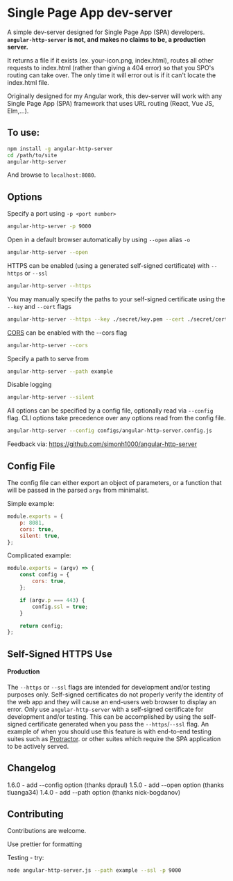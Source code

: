 # Single Page App dev-server

A simple dev-server designed for Single Page App (SPA) developers. **`angular-http-server` is not, and makes no claims to be, a production server.**

It returns a file if it exists (ex. your-icon.png, index.html), routes all other requests to index.html (rather than giving a 404 error) so that you SPO's routing can take over. The only time it will error out is if it can't locate the index.html file.

Originally designed for my Angular work, this dev-server will work with any Single Page App (SPA) framework that uses URL routing (React, Vue JS, Elm,...).

## To use:

```sh
npm install -g angular-http-server
cd /path/to/site
angular-http-server
```

And browse to `localhost:8080`.

## Options

Specify a port using `-p <port number>`

```sh
angular-http-server -p 9000
```

Open in a default browser automatically by using `--open` alias `-o`

```sh
angular-http-server --open
```

HTTPS can be enabled (using a generated self-signed certificate) with `--https` or `--ssl`

```sh
angular-http-server --https
```

You may manually specify the paths to your self-signed certificate using the `--key` and `--cert` flags

```sh
angular-http-server --https --key ./secret/key.pem --cert ./secret/cert.pem
```

[CORS](https://developer.mozilla.org/en-US/docs/Web/HTTP/Access_control_CORS) can be enabled with the --cors flag

```sh
angular-http-server --cors
```

Specify a path to serve from
```sh
angular-http-server --path example
```

Disable logging
```sh
angular-http-server --silent
```

All options can be specified by a config file, optionally read via `--config` flag.
CLI options take precedence over any options read from the config file.
```sh
angular-http-server --config configs/angular-http-server.config.js
```

Feedback via: https://github.com/simonh1000/angular-http-server

## Config File
The config file can either export an object of parameters, or a function that will be passed in the parsed `argv` from minimalist.

Simple example:
```js
module.exports = {
    p: 8081,
    cors: true,
    silent: true,
};
```

Complicated example:
```js
module.exports = (argv) => {
    const config = {
        cors: true,
    };

    if (argv.p === 443) {
        config.ssl = true;
    }

    return config;
};
```

## Self-Signed HTTPS Use

#### Production

The `--https` or `--ssl` flags are intended for development and/or testing purposes only. Self-signed certificates do not properly verify the identity of the web app and they will cause an end-users web browser to display an error. Only use `angular-http-server` with a self-signed certificate for development and/or testing. This can be accomplished by using the self-signed certificate generated when you pass the `--https`/`--ssl` flag. An example of when you should use this feature is with end-to-end testing suites such as [Protractor](http://www.protractortest.org/). or other suites which require the SPA application to be actively served.

## Changelog

1.6.0 - add --config option (thanks dpraul)
1.5.0 - add --open option (thanks tluanga34)
1.4.0 - add --path option (thanks nick-bogdanov)

## Contributing

Contributions are welcome.

Use prettier for formatting

Testing - try:

```sh
node angular-http-server.js --path example --ssl -p 9000
```
